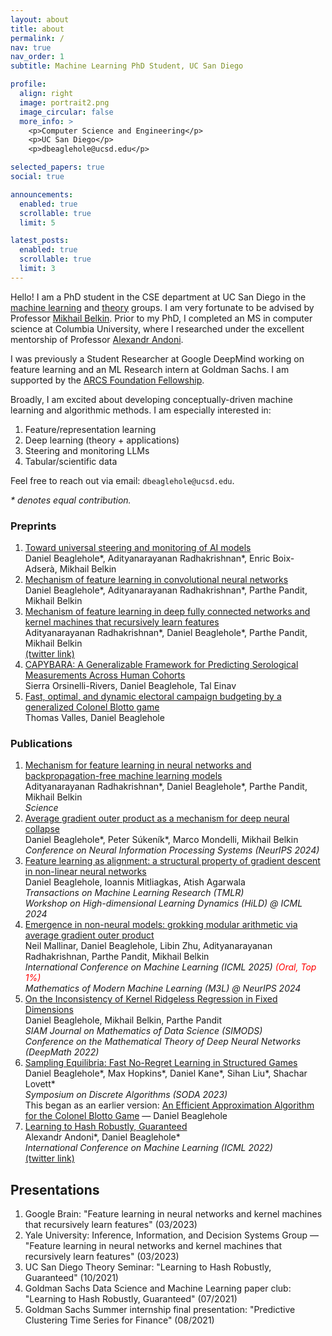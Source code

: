 ```yaml
---
layout: about
title: about
permalink: /
nav: true
nav_order: 1
subtitle: Machine Learning PhD Student, UC San Diego

profile:
  align: right
  image: portrait2.png
  image_circular: false
  more_info: >
    <p>Computer Science and Engineering</p>
    <p>UC San Diego</p>
    <p>dbeaglehole@ucsd.edu</p>

selected_papers: true
social: true

announcements:
  enabled: true
  scrollable: true
  limit: 5

latest_posts:
  enabled: true
  scrollable: true
  limit: 3
---
```


Hello! I am a PhD student in the CSE department at UC San Diego in the [machine learning](https://datascience.ucsd.edu/research/faculty-research-areas/artificial-intelligence-and-machine-learning/) and [theory](https://cstheory.ucsd.edu/home.html) groups. I am very fortunate to be advised by Professor [Mikhail Belkin](http://misha.belkin-wang.org/). Prior to my PhD, I completed an MS in computer science at Columbia University, where I researched under the excellent mentorship of Professor [Alexandr Andoni](http://www.cs.columbia.edu/~andoni/).

I was previously a Student Researcher at Google DeepMind working on feature learning and an ML Research intern at Goldman Sachs. I am supported by the [ARCS Foundation Fellowship](https://san-diego.arcsfoundation.org).

Broadly, I am excited about developing conceptually-driven machine learning and algorithmic methods. I am especially interested in:

1. Feature/representation learning 
2. Deep learning (theory + applications)
3. Steering and monitoring LLMs
4. Tabular/scientific data

Feel free to reach out via email: `dbeaglehole@ucsd.edu`.

_\* denotes equal contribution._

### Preprints

1. [Toward universal steering and monitoring of AI models](https://arxiv.org/abs/2502.03708)  \
   Daniel Beaglehole\*, Adityanarayanan Radhakrishnan\*, Enric Boix-Adserà, Mikhail Belkin
2. [Mechanism of feature learning in convolutional neural networks](https://arxiv.org/pdf/2309.00570v1.pdf)  \
   Daniel Beaglehole\*, Adityanarayanan Radhakrishnan\*, Parthe Pandit, Mikhail Belkin
3. [Mechanism of feature learning in deep fully connected networks and kernel machines that recursively learn features](https://arxiv.org/abs/2212.13881)  \
   Adityanarayanan Radhakrishnan\*, Daniel Beaglehole\*, Parthe Pandit, Mikhail Belkin  \
   [(twitter link)](https://twitter.com/dbeagleholeCS/status/1627819164906975232?s=20)
4. [CAPYBARA: A Generalizable Framework for Predicting Serological Measurements Across Human Cohorts](https://www.medrxiv.org/content/10.1101/2025.07.07.25331040v1)  \
   Sierra Orsinelli-Rivers, Daniel Beaglehole, Tal Einav
5. [Fast, optimal, and dynamic electoral campaign budgeting by a generalized Colonel Blotto game](https://arxiv.org/abs/2406.15714)  \
   Thomas Valles, Daniel Beaglehole

### Publications

1. [Mechanism for feature learning in neural networks and backpropagation-free machine learning models](https://www.science.org/doi/10.1126/science.adi5639)  \
   Adityanarayanan Radhakrishnan\*, Daniel Beaglehole\*, Parthe Pandit, Mikhail Belkin  \
   _Science_
2. [Average gradient outer product as a mechanism for deep neural collapse](https://arxiv.org/abs/2402.13728)  \
   Daniel Beaglehole\*, Peter Súkeník\*, Marco Mondelli, Mikhail Belkin  \
   _Conference on Neural Information Processing Systems (NeurIPS 2024)_
3. [Feature learning as alignment: a structural property of gradient descent in non-linear neural networks](https://arxiv.org/abs/2402.05271)  \
   Daniel Beaglehole, Ioannis Mitliagkas, Atish Agarwala  \
   _Transactions on Machine Learning Research (TMLR)_  \
   _Workshop on High-dimensional Learning Dynamics (HiLD) @ ICML 2024_
4. [Emergence in non-neural models: grokking modular arithmetic via average gradient outer product](https://arxiv.org/abs/2407.20199)  \
   Neil Mallinar, Daniel Beaglehole, Libin Zhu, Adityanarayanan Radhakrishnan, Parthe Pandit, Mikhail Belkin  \
   _International Conference on Machine Learning (ICML 2025) <span style="color: red;">(Oral, Top 1%)</span>_  \
   _Mathematics of Modern Machine Learning (M3L) @ NeurIPS 2024_
5. [On the Inconsistency of Kernel Ridgeless Regression in Fixed Dimensions](https://arxiv.org/abs/2205.13525)  \
   Daniel Beaglehole, Mikhail Belkin, Parthe Pandit  \
   _SIAM Journal on Mathematics of Data Science (SIMODS)_  \
   _Conference on the Mathematical Theory of Deep Neural Networks (DeepMath 2022)_
6. [Sampling Equilibria: Fast No-Regret Learning in Structured Games](https://arxiv.org/abs/2201.10758)  \
   Daniel Beaglehole\*, Max Hopkins\*, Daniel Kane\*, Sihan Liu\*, Shachar Lovett\*  \
   _Symposium on Discrete Algorithms (SODA 2023)_  \
   This began as an earlier version: [An Efficient Approximation Algorithm for the Colonel Blotto Game](https://arxiv.org/abs/2201.10758v6) — Daniel Beaglehole
7. [Learning to Hash Robustly, Guaranteed](https://arxiv.org/abs/2108.05433)  \
   Alexandr Andoni\*, Daniel Beaglehole\*  \
   _International Conference on Machine Learning (ICML 2022)_  \
   [(twitter link)](https://twitter.com/thomasahle/status/1428749917384761346)

## Presentations

1. Google Brain: "Feature learning in neural networks and kernel machines that recursively learn features" (03/2023)
2. Yale University: Inference, Information, and Decision Systems Group — "Feature learning in neural networks and kernel machines that recursively learn features" (03/2023)
3. UC San Diego Theory Seminar: "Learning to Hash Robustly, Guaranteed" (10/2021)
4. Goldman Sachs Data Science and Machine Learning paper club: "Learning to Hash Robustly, Guaranteed" (07/2021)
5. Goldman Sachs Summer internship final presentation: "Predictive Clustering Time Series for Finance" (08/2021)
